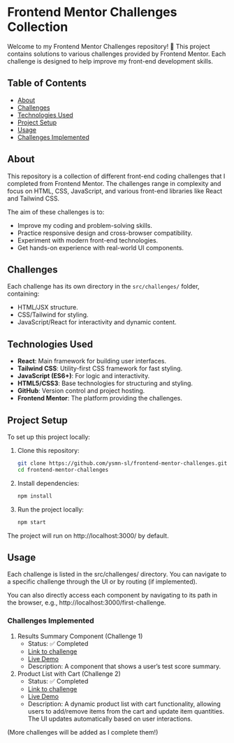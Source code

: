 # Frontend Mentor Challenges Collection

Welcome to my Frontend Mentor Challenges repository! 🎉 This project contains solutions to various challenges provided by Frontend Mentor. Each challenge is designed to help improve my front-end development skills.

## Table of Contents

- [About](#about)
- [Challenges](#challenges)
- [Technologies Used](#technologies-used)
- [Project Setup](#project-setup)
- [Usage](#usage)
- [Challenges Implemented](#challenges-implemented)

## About

This repository is a collection of different front-end coding challenges that I completed from Frontend Mentor. The challenges range in complexity and focus on HTML, CSS, JavaScript, and various front-end libraries like React and Tailwind CSS.

The aim of these challenges is to:

- Improve my coding and problem-solving skills.
- Practice responsive design and cross-browser compatibility.
- Experiment with modern front-end technologies.
- Get hands-on experience with real-world UI components.

## Challenges

Each challenge has its own directory in the `src/challenges/` folder, containing:

- HTML/JSX structure.
- CSS/Tailwind for styling.
- JavaScript/React for interactivity and dynamic content.

## Technologies Used

- **React**: Main framework for building user interfaces.
- **Tailwind CSS**: Utility-first CSS framework for fast styling.
- **JavaScript (ES6+)**: For logic and interactivity.
- **HTML5/CSS3**: Base technologies for structuring and styling.
- **GitHub**: Version control and project hosting.
- **Frontend Mentor**: The platform providing the challenges.

## Project Setup

To set up this project locally:

1. Clone this repository:

   ```bash
   git clone https://github.com/ysmn-sl/frontend-mentor-challenges.git
   cd frontend-mentor-challenges
   ```

2. Install dependencies:

   ```bash
   npm install
   ```

3. Run the project locally:

   ```bash
   npm start
   ```

The project will run on http://localhost:3000/ by default.

## Usage

Each challenge is listed in the src/challenges/ directory. You can navigate to a specific challenge through the UI or by routing (if implemented).

You can also directly access each component by navigating to its path in the browser, e.g., http://localhost:3000/first-challenge.

### Challenges Implemented

1.  Results Summary Component (Challenge 1)
    - Status: ✅ Completed
    - [Link to challenge](https://www.frontendmentor.io/challenges/results-summary-component-CE_K6s0maV)
    - [Live Demo](https://frontend-mentor-challenges-three-pi.vercel.app/challenges/first-challenge)
    - Description: A component that shows a user’s test score summary.
2.  Product List with Cart (Challenge 2)
    - Status: ✅ Completed
    - [Link to challenge](https://www.frontendmentor.io/challenges/product-list-with-cart-5MmqLVAp_d)
    - [Live Demo](https://frontend-mentor-challenges-git-dev-ysmns-projects.vercel.app/challenges/product-list-with-cart)
    - Description: A dynamic product list with cart functionality, allowing users to add/remove items from the cart and update item quantities. The UI updates automatically based on user interactions.

(More challenges will be added as I complete them!)
